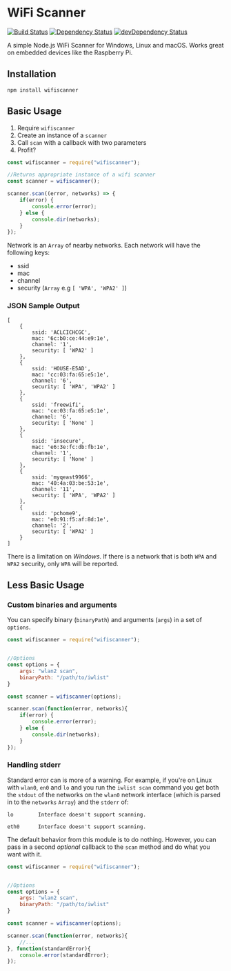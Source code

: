 # WiFi Scanner

[![Build Status](https://travis-ci.org/thingssdk/wifiscanner.svg?branch=master)](https://travis-ci.org/chalkers/wifiscanner)
[![Dependency Status](https://david-dm.org/thingssdk/wifiscanner.svg)](https://david-dm.org/chalkers/wifiscanner)
[![devDependency Status](https://david-dm.org/thingssdk/wifiscanner/dev-status.svg)](https://david-dm.org/chalkers/wifiscanner#info=devDependencies)

A simple Node.js WiFi Scanner for Windows, Linux and macOS. Works great on embedded devices like the Raspberry Pi.

## Installation

```
npm install wifiscanner
```

## Basic Usage

1. Require `wifiscanner`
2. Create an instance of a `scanner`
3. Call `scan` with a callback with two parameters
4. Profit?

```javascript
const wifiscanner = require("wifiscanner");

//Returns appropriate instance of a wifi scanner
const scanner = wifiscanner();

scanner.scan((error, networks) => {
    if(error) {
        console.error(error);
    } else {
        console.dir(networks);
    }
});

```

Network is an `Array` of nearby networks. Each network will have the following keys:

* ssid
* mac
* channel
* security (`Array` e.g `[ 'WPA', 'WPA2' ]`)


### JSON Sample Output

```
[
    {
        ssid: 'ACLCICHCGC',
        mac: '6c:b0:ce:44:e9:1e',
        channel: '1',
        security: [ 'WPA2' ]
    },
    {
        ssid: 'HOUSE-E5AD',
        mac: 'cc:03:fa:65:e5:1e',
        channel: '6',
        security: [ 'WPA', 'WPA2' ]
    },
    {
        ssid: 'freewifi',
        mac: 'ce:03:fa:65:e5:1e',
        channel: '6',
        security: [ 'None' ]
    },
    {
        ssid: 'insecure',
        mac: 'e6:3e:fc:db:fb:1e',
        channel: '1',
        security: [ 'None' ]
    },
    {
        ssid: 'myqeast9966',
        mac: '40:4a:03:be:53:1e',
        channel: '11',
        security: [ 'WPA', 'WPA2' ]
    },
    {
        ssid: 'pchome9',
        mac: 'e0:91:f5:af:8d:1e',
        channel: '2',
        security: [ 'WPA2' ]
    }
]
```

There is a limitation on _Windows_. If there is a network that is both `WPA` and `WPA2` security, only `WPA` will be reported.

## Less Basic Usage

### Custom binaries and arguments

You can specify binary (`binaryPath`) and arguments (`args`) in a set of `options`.

```javascript
const wifiscanner = require("wifiscanner");


//Options
const options = {
    args: "wlan2 scan",
    binaryPath: "/path/to/iwlist"
}

const scanner = wifiscanner(options);

scanner.scan(function(error, networks){
    if(error) {
        console.error(error);
    } else {
        console.dir(networks);
    }
});

```

### Handling stderr

Standard error can is more of a warning. For example, if you're on Linux with `wlan0`, `en0` and `lo`
and you run the `iwlist scan` command you get both the `stdout` of the networks on the `wlan0` network interface
(which is parsed in to the `networks` `Array`) and the `stderr` of:

```
lo        Interface doesn't support scanning.

eth0      Interface doesn't support scanning.
```

The default behavior from this module is to do nothing. However, you can pass in a second _optional_ callback to the
`scan` method and do what you want with it.

```javascript
const wifiscanner = require("wifiscanner");


//Options
const options = {
    args: "wlan2 scan",
    binaryPath: "/path/to/iwlist"
}

const scanner = wifiscanner(options);

scanner.scan(function(error, networks){
    //...
}, function(standardError){
    console.error(standardError);
});

```